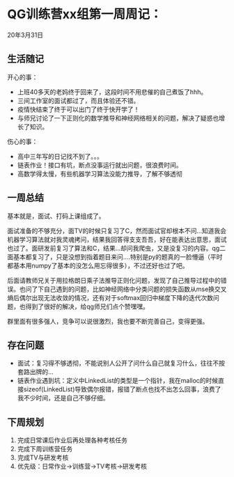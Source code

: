 # QG训练营xx组第一周周记：
20年3月31日

## 生活随记
开心的事：
- 上班40多天的老妈终于回来了，这段时间不用悲催的自己煮饭了hhh。
- 三间工作室的面试都过了，而且体验还不错。
- 疫情快结束了终于可以出门了终于快开学了！
- 与师兄讨论了一下正则化的数学推导和神经网络相关的问题，解决了疑惑也增长了知识。

伤心的事：
- 高中三年写的日记找不到了。。。
- 链表作业！接口有坑，断点没事运行就出问题，很浪费时间。
- 高数学得太慢，有些机器学习算法没能力推导，了解不够透彻

## 一周总结
基本就是，面试、打码上课组成了。

面试准备的不够充分，面TV的时候只复习了C，然而面试官却根本不问...知道我会机器学习算法就对我灵魂拷问，结果我回答得支支吾吾，好在能表达出意思，面试也过了。面研发前复习了算法和C，结果...却问我爬虫，又是没复习的内容。qg二面基本都复习了，只是没想到指着题目来问....特别是py的题真的一脸懵逼（平时都基本用numpy了基本的没怎么用忘得很多），不过还好也过了吧。

后面请教师兄关于用拉格朗日乘子法推导正则化问题，发现了自己推导过程中的错误。也问了下自己遇到的问题，比如神经网络中分类问题的损失函数从mse换交叉熵后偶尔出现无法收敛的情况，还有对于softmax回归中梯度下降的迭代次数问题，也得到了很好的解决，给qg师兄们点个赞嘿嘿。

群里面有很多强人，竞争可以说很激烈，我也要不断完善自己，变得更强。

## 存在问题
- 面试：复习得不够透彻，不能说别人公开了问什么自己就复习什么，往往不按套路出牌的...
- 链表作业遇到坑：定义中LinkedList的类型是一个指针，我在malloc的时候直接sizeof(LinkedList)导致偶尔报错，报错了断点也找不出怎么回事，浪费了我不少时间，还是自己不够仔细。

## 下周规划
1. 完成日常课后作业后再处理各种考核任务
2. 完成下周训练营任务
3. 完成TV与研发考核
4. 优先级：日常作业->训练营->TV考核->研发考核
